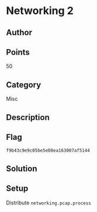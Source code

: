 # Networking 2
## Author

## Points
50
## Category
Misc
## Description

## Flag
`f9b43c9e9c05be5e08ea163007af5144`
## Solution

## Setup
Distribute `networking.pcap.process`